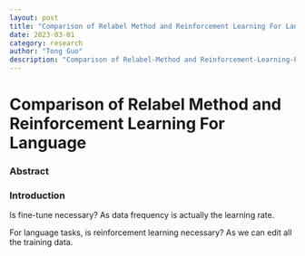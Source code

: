 ```yaml
---
layout: post
title: "Comparison of Relabel Method and Reinforcement Learning For Language"
date: 2023-03-01
category: research
author: "Tong Guo"
description: "Comparison of Relabel-Method and Reinforcement-Learning-For-Language"
---
```

# Comparison of Relabel Method and Reinforcement Learning For Language

### Abstract




### Introduction

Is fine-tune necessary? As data frequency is actually the learning rate. 

For language tasks, is reinforcement learning necessary? As we can edit all the training data.

